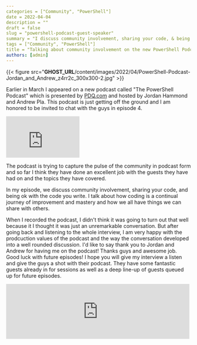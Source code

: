 ```yaml
---
categories = ["Community", "PowerShell"]
date = 2022-04-04
description = ""
draft = false
slug = "powershell-podcast-guest-speaker"
summary = "I discuss community involvement, sharing your code, & being ok with the code you write on the PowerShell Podcast!"
tags = ["Community", "PowerShell"]
title = "Talking about community involvement on the new PowerShell Podcast"
authors: [admin]
---
```



{{< figure src="__GHOST_URL__/content/images/2022/04/PowerShell-Podcast-Jordan_and_Andrew_z4rr2c_300x300-2.jpg" >}}

Earlier in March I appeared on a new podcast called "The PowerShell Podcast" which is presented by [PDQ.com](https://pdq.com) and hosted by Jordan Hammond and Andrew Pla. This podcast is just getting off the ground and I am honored to be invited to chat with the guys in episode 4.

<iframe width="200" height="113" src="https://www.youtube.com/embed/5LHHbcFWSKg?feature=oembed" frameborder="0" allow="accelerometer; autoplay; clipboard-write; encrypted-media; gyroscope; picture-in-picture" allowfullscreen></iframe>

The podcast is trying to capture the pulse of the community in podcast form and so far I think they have done an excellent job with the guests they have had on and the topics they have covered.

In my episode, we discuss community involvement, sharing your code, and being ok with the code you write. I talk about how coding is a continual journey of improvement and mastery and how we all have things we can share with others.

When I recorded the podcast, I didn't think it was going to turn out that well because it I thought it was just an unremarkable conversation. But after going back and listening to the whole interview, I am very happy with the prodcuction values of the podcast and the way the conversation developed into a well rounded discussion. I'd like to say thank you to Jordan and Andrew for having me on the podcast! Thanks guys and awesome job. Good luck with future episodes! I hope you will give my interview a listen and give the guys a shot with their podcast. They have some fantastic guests already in for sessions as well as a deep line-up of guests queued up for future episodes.



<iframe referrerpolicy="no-referrer-when-downgrade" allowtransparency="true" height="150" width="500" style="border: none;" scrolling="no" data-name="pb-iframe-player" src="https://www.podbean.com/player-v2/?share=1&download=1&rtl=0&fonts=Arial&skin=1&btn-skin=7&multiple_size=315&square_size=300&order=episodic&filter=all&limit=10&season=all&tag=all&i=xk6qv-11e0211-pb"></iframe>

